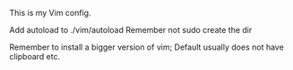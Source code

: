 This is my Vim config.

Add autoload to ./vim/autoload 
Remember not sudo create the dir

Remember to install a bigger version of vim; Default usually does not have clipboard etc. 
